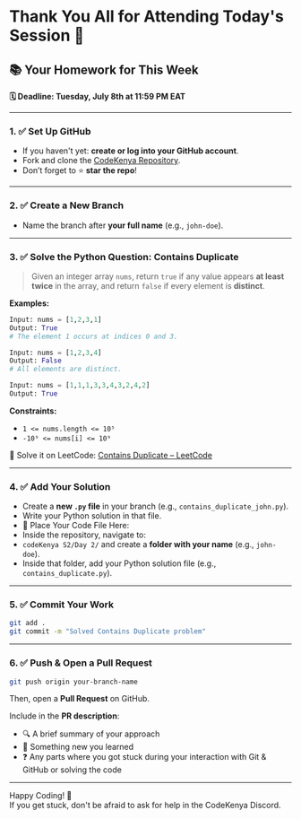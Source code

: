 # Thank You All for Attending Today's Session 🎉

## 📚 Your Homework for This Week  
**🗓 Deadline: Tuesday, July 8th at 11:59 PM EAT**

---

### 1. ✅ Set Up GitHub
- If you haven't yet: **create or log into your GitHub account**.
- Fork and clone the [CodeKenya Repository](https://github.com/CodeKenya).
- Don’t forget to ⭐ **star the repo**!

---

### 2. ✅ Create a New Branch
- Name the branch after **your full name** (e.g., `john-doe`).

---

### 3. ✅ Solve the Python Question: **Contains Duplicate**

> Given an integer array `nums`, return `true` if any value appears **at least twice** in the array, and return `false` if every element is **distinct**.

**Examples:**

```python
Input: nums = [1,2,3,1]
Output: True
# The element 1 occurs at indices 0 and 3.

Input: nums = [1,2,3,4]
Output: False
# All elements are distinct.

Input: nums = [1,1,1,3,3,4,3,2,4,2]
Output: True
```

**Constraints:**
- `1 <= nums.length <= 10⁵`
- `-10⁹ <= nums[i] <= 10⁹`

🔗 Solve it on LeetCode: [Contains Duplicate – LeetCode](https://leetcode.com/problems/contains-duplicate/)

---

### 4. ✅ Add Your Solution
- Create a **new `.py` file** in your branch (e.g., `contains_duplicate_john.py`).
- Write your Python solution in that file.
- 📂 Place Your Code File Here:  
- Inside the repository, navigate to:  
- `codeKenya S2/Day 2/` and create a **folder with your name** (e.g., `john-doe`).  
- Inside that folder, add your Python solution file (e.g., `contains_duplicate.py`).


---

### 5. ✅ Commit Your Work
```bash
git add .
git commit -m "Solved Contains Duplicate problem"
```

---

### 6. ✅ Push & Open a Pull Request
```bash
git push origin your-branch-name
```

Then, open a **Pull Request** on GitHub.

Include in the **PR description**:
- 🔍 A brief summary of your approach  
- 🧠 Something new you learned  
- ❓ Any parts where you got stuck during your interaction with Git & GitHub or solving the code  

---

Happy Coding! 🚀  
If you get stuck, don't be afraid to ask for help in the CodeKenya Discord.
